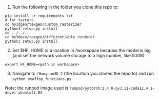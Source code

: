 1. Run the following in the folder you clone this repo to:

```
pip install -r requirements.txt
# for texture
cd hy3dgen/texgen/custom_rasterizer
python3 setup.py install
cd ../../..
cd hy3dgen/texgen/differentiable_renderer
python3 setup.py install
```

2. Set $HF_HOME to a location in /workspace because the model is big (and set the network volume storage to a high number, like 50GB)
```
export HF_HOME=<path in workspace>
```

3. Navigate to ```/Hunyuan3D-2``` (the location you cloned the repo to) and run ```python exaflop_functions.py```

Note: the runpod image used is ```runpod/pytorch:2.4.0-py3.11-cuda12.4.1-devel-ubuntu22.04```
